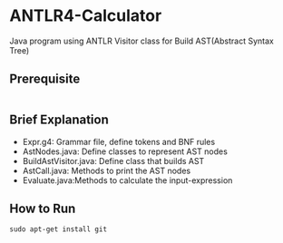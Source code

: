 # ANTLR4-Calculator
Java program using ANTLR Visitor class for Build AST(Abstract Syntax Tree)

## Prerequisite

```

```

## Brief Explanation
- Expr.g4: Grammar file, define tokens and BNF rules
- AstNodes.java: Define classes to represent AST nodes
- BuildAstVisitor.java: Define class that builds AST
- AstCall.java: Methods to print the AST nodes
- Evaluate.java:Methods to calculate the input-expression

## How to Run
```
sudo apt-get install git
```
